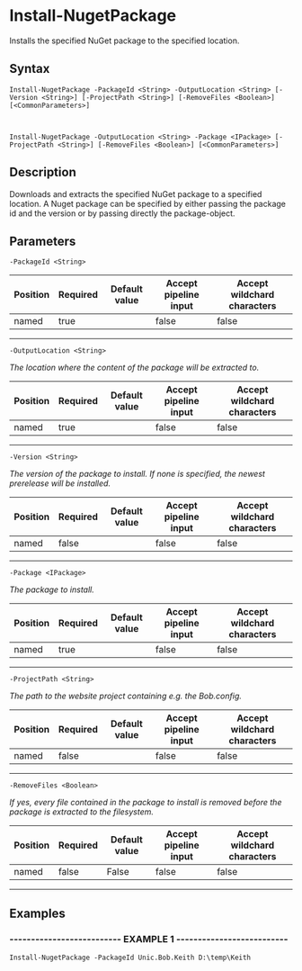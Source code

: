 

# Install-NugetPackage

Installs the specified NuGet package to the specified location.
## Syntax

    Install-NugetPackage -PackageId <String> -OutputLocation <String> [-Version <String>] [-ProjectPath <String>] [-RemoveFiles <Boolean>] [<CommonParameters>]

    

    Install-NugetPackage -OutputLocation <String> -Package <IPackage> [-ProjectPath <String>] [-RemoveFiles <Boolean>] [<CommonParameters>]


## Description

Downloads and extracts the specified NuGet package to a specified location.
A Nuget package can be specified by either passing the package id and the version
or by passing directly the package-object.





## Parameters

    
    -PackageId <String>

| Position | Required | Default value | Accept pipeline input | Accept wildchard characters |
| -------- | -------- | ------------- | --------------------- | --------------------------- |
| named | true |  | false | false |


----

    
    
    -OutputLocation <String>
_The location where the content of the package will be extracted to._

| Position | Required | Default value | Accept pipeline input | Accept wildchard characters |
| -------- | -------- | ------------- | --------------------- | --------------------------- |
| named | true |  | false | false |


----

    
    
    -Version <String>
_The version of the package to install.
If none is specified, the newest prerelease will be installed._

| Position | Required | Default value | Accept pipeline input | Accept wildchard characters |
| -------- | -------- | ------------- | --------------------- | --------------------------- |
| named | false |  | false | false |


----

    
    
    -Package <IPackage>
_The package to install._

| Position | Required | Default value | Accept pipeline input | Accept wildchard characters |
| -------- | -------- | ------------- | --------------------- | --------------------------- |
| named | true |  | false | false |


----

    
    
    -ProjectPath <String>
_The path to the website project containing e.g. the Bob.config._

| Position | Required | Default value | Accept pipeline input | Accept wildchard characters |
| -------- | -------- | ------------- | --------------------- | --------------------------- |
| named | false |  | false | false |


----

    
    
    -RemoveFiles <Boolean>
_If yes, every file contained in the package to install is removed before the
package is extracted to the filesystem._

| Position | Required | Default value | Accept pipeline input | Accept wildchard characters |
| -------- | -------- | ------------- | --------------------- | --------------------------- |
| named | false | False | false | false |


----

    

## Examples

### -------------------------- EXAMPLE 1 --------------------------
    Install-NugetPackage -PackageId Unic.Bob.Keith D:\temp\Keith































